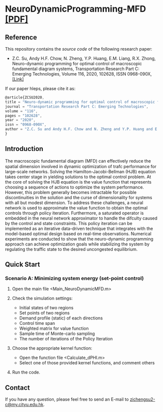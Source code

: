 # NeuroDynamicProgramming-MFD [[PDF]](https://www.researchgate.net/publication/340090082_Neuro-dynamic_programming_for_optimal_control_of_macroscopic_fundamental_diagram_systems)


## Reference
This repository contains the *source code* of the following research paper:

* Z.C. Su, Andy H.F. Chow, N. Zheng, Y.P. Huang, E.M. Liang, R.X. Zhong, Neuro-dynamic programming for optimal control of macroscopic fundamental diagram systems,
Transportation Research Part C: Emerging Technologies,
Volume 116,
2020,
102628,
ISSN 0968-090X,
[[Link]](https://doi.org/10.1016/j.trc.2020.102628.)

If our paper hleps, please cite it as:

```javascript
@article{ZCSU2020,
title = "Neuro-dynamic programming for optimal control of macroscopic fundamental diagram systems",
journal = "Transportation Research Part C: Emerging Technologies",
volume = "116",
pages = "102628",
year = "2020",
issn = "0968-090X",
author = "Z.C. Su and Andy H.F. Chow and N. Zheng and Y.P. Huang and E.M. Liang and R.X. Zhong",
}
```

## Introduction
The macroscopic fundamental diagram (MFD) can eﬀectively reduce the spatial dimension involved in dynamic optimization of trafc performance for large-scale networks. Solving the
Hamilton-Jacobi-Bellman (HJB) equation takes center stage in yielding solutions to the optimal
control problem. At the core of solving the HJB equation is the value function that represents
choosing a sequence of actions to optimize the system performance. However, this problem
generally becomes intractable for possible discontinuities in the solution and the curse of dimensionality for systems with all but modest dimension. To address these challenges, a neural
network is used to approximate the value function to obtain the optimal controls through policy
iteration. Furthermore, a saturated operator is embedded in the neural network approximator to
handle the difculty caused by the control and state constraints. This policy iteration can be
implemented as an iterative data-driven technique that integrates with the model-based optimal
design based on real-time observations. Numerical experiments are conducted to show that the
neuro-dynamic programming approach can achieve optimization goals while stabilizing the
system by regulating the traffic state to the desired uncongested equilibrium.

## Quick Start


### Scenario A: Minimizing system energy (set-point control)
1. Open the main file <Main_NeuroDynamicMFD.m>
2. Check the simulation settings:
    
    * Initial states of two regions
    * Set points of two regions
    * Demand profile (static) of each directions
    * Control time span
    * Weighted matrix for value function
    * Sample time of Monte-carlo sampling
    * The number of iterations of the Policy Iteration

3. Choose the appropriate kernel function:
    
    * Open the function file <Calculate_dPHI.m>
    * Select one of those provided kernel functions, and comment others

4. Run the code.
        
## Contact

If you have any question, please feel free to send an E-mail to zichengsu2-c@my.cityu.edu.hk.
